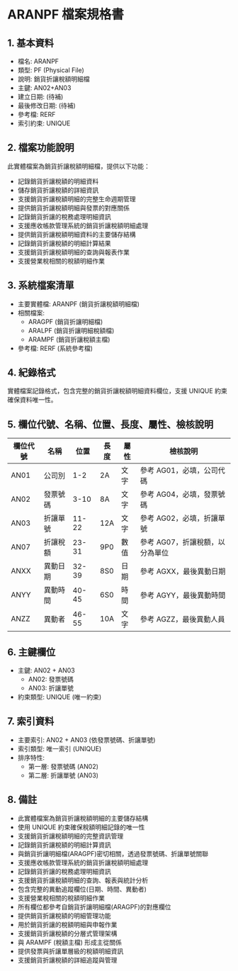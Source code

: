 # ARANPF 檔案規格書

## 1. 基本資料
- 檔名: ARANPF
- 類型: PF (Physical File)
- 說明: 銷貨折讓稅額明細檔
- 主鍵: AN02+AN03
- 建立日期: (待補)
- 最後修改日期: (待補)
- 參考檔: RERF
- 索引約束: UNIQUE

## 2. 檔案功能說明
此實體檔案為銷貨折讓稅額明細檔，提供以下功能：
- 記錄銷貨折讓稅額的明細資料
- 儲存銷貨折讓稅額的詳細資訊
- 支援銷貨折讓稅額明細的完整生命週期管理
- 提供銷貨折讓稅額明細與發票的對應關係
- 記錄銷貨折讓的稅務處理明細資訊
- 支援應收帳款管理系統的銷貨折讓稅額明細處理
- 提供銷貨折讓稅額明細資料的主要儲存結構
- 記錄銷貨折讓稅額的明細計算結果
- 支援銷貨折讓稅額明細的查詢與報表作業
- 支援營業稅相關的稅額明細作業

## 3. 系統檔案清單
- 主要實體檔: ARANPF (銷貨折讓稅額明細檔)
- 相關檔案: 
  - ARAGPF (銷貨折讓明細檔)
  - ARALPF (銷貨折讓明細稅額檔)
  - ARAMPF (銷貨折讓稅額主檔)
- 參考檔: RERF (系統參考檔)

## 4. 紀錄格式
實體檔案記錄格式，包含完整的銷貨折讓稅額明細資料欄位，支援 UNIQUE 約束確保資料唯一性。

## 5. 欄位代號、名稱、位置、長度、屬性、檢核說明
| 欄位代號 | 名稱 | 位置 | 長度 | 屬性 | 檢核說明 |
|----------|------|------|------|------|----------|
| AN01 | 公司別 | 1-2 | 2A | 文字 | 參考 AG01，必填，公司代碼 |
| AN02 | 發票號碼 | 3-10 | 8A | 文字 | 參考 AG04，必填，發票號碼 |
| AN03 | 折讓單號 | 11-22 | 12A | 文字 | 參考 AG02，必填，折讓單號 |
| AN07 | 折讓稅額 | 23-31 | 9P0 | 數值 | 參考 AG07，折讓稅額，以分為單位 |
| ANXX | 異動日期 | 32-39 | 8S0 | 日期 | 參考 AGXX，最後異動日期 |
| ANYY | 異動時間 | 40-45 | 6S0 | 時間 | 參考 AGYY，最後異動時間 |
| ANZZ | 異動者 | 46-55 | 10A | 文字 | 參考 AGZZ，最後異動人員 |

## 6. 主鍵欄位
- 主鍵: AN02 + AN03
  - AN02: 發票號碼
  - AN03: 折讓單號
- 約束類型: UNIQUE (唯一約束)

## 7. 索引資料
- 主要索引: AN02 + AN03 (依發票號碼、折讓單號)
- 索引類型: 唯一索引 (UNIQUE)
- 排序特性: 
  - 第一層: 發票號碼 (AN02)
  - 第二層: 折讓單號 (AN03)

## 8. 備註
- 此實體檔案為銷貨折讓稅額明細的主要儲存結構
- 使用 UNIQUE 約束確保稅額明細記錄的唯一性
- 支援銷貨折讓稅額明細的完整資訊管理
- 記錄銷貨折讓稅額的明細計算資訊
- 與銷貨折讓明細檔(ARAGPF)密切相關，透過發票號碼、折讓單號關聯
- 支援應收帳款管理系統的銷貨折讓稅額明細處理
- 記錄銷貨折讓的稅務處理明細資訊
- 支援銷貨折讓稅額明細的查詢、報表與統計分析
- 包含完整的異動追蹤欄位(日期、時間、異動者)
- 支援營業稅相關的稅額明細作業
- 所有欄位都參考自銷貨折讓明細檔(ARAGPF)的對應欄位
- 提供銷貨折讓稅額的明細管理功能
- 用於銷貨折讓的稅額明細與申報作業
- 支援銷貨折讓稅額的分層式管理架構
- 與 ARAMPF (稅額主檔) 形成主從關係
- 提供發票與折讓單層級的稅額明細資訊
- 支援銷貨折讓稅額的詳細追蹤與管理 